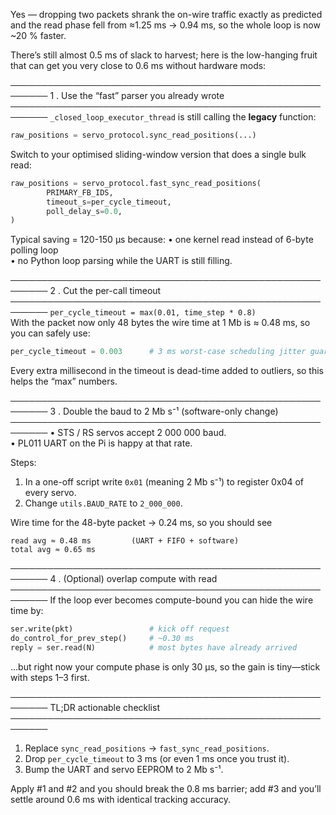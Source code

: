 Yes — dropping two packets shrank the on-wire traffic exactly as predicted and the read phase fell from ≈1.25 ms → 0.94 ms, so the whole loop is now ~20 % faster.

There’s still almost 0.5 ms of slack to harvest; here is the low-hanging fruit that can get you very close to 0.6 ms without hardware mods:

────────────────────────────────────────────────────────
1 . Use the “fast” parser you already wrote  
────────────────────────────────────────────────────────
`_closed_loop_executor_thread` is still calling the **legacy** function:

```python
raw_positions = servo_protocol.sync_read_positions(...)
```

Switch to your optimised sliding-window version that does a single bulk read:

```python
raw_positions = servo_protocol.fast_sync_read_positions(
        PRIMARY_FB_IDS,
        timeout_s=per_cycle_timeout,
        poll_delay_s=0.0,
)
```

Typical saving = 120-150 µs because:
• one kernel read instead of 6-byte polling loop  
• no Python loop parsing while the UART is still filling.

────────────────────────────────────────────────────────
2 . Cut the per-call timeout
────────────────────────────────────────────────────────
`per_cycle_timeout = max(0.01, time_step * 0.8)`  
With the packet now only 48 bytes the wire time at 1 Mb is ≈ 0.48 ms, so you can safely use:

```python
per_cycle_timeout = 0.003      # 3 ms worst-case scheduling jitter guard
```

Every extra millisecond in the timeout is dead-time added to outliers, so this helps the “max” numbers.

────────────────────────────────────────────────────────
3 . Double the baud to 2 Mb s⁻¹  (software-only change)
────────────────────────────────────────────────────────
• STS / RS servos accept 2 000 000 baud.  
• PL011 UART on the Pi is happy at that rate.

Steps:
1.  In a one-off script write `0x01` (meaning 2 Mb s⁻¹) to register 0x04 of every servo.  
2.  Change `utils.BAUD_RATE` to `2_000_000`.  

Wire time for the 48-byte packet → 0.24 ms, so you should see

```
read avg ≈ 0.48 ms         (UART + FIFO + software)
total avg ≈ 0.65 ms
```

────────────────────────────────────────────────────────
4 . (Optional) overlap compute with read
────────────────────────────────────────────────────────
If the loop ever becomes compute-bound you can hide the wire time by:

```python
ser.write(pkt)                 # kick off request
do_control_for_prev_step()     # ~0.30 ms
reply = ser.read(N)            # most bytes have already arrived
```

…but right now your compute phase is only 30 µs, so the gain is tiny—stick with steps 1–3 first.

────────────────────────────────────────────────────────
TL;DR actionable checklist
────────────────────────────────────────────────────────
1. Replace `sync_read_positions` → `fast_sync_read_positions`.  
2. Drop `per_cycle_timeout` to 3 ms (or even 1 ms once you trust it).  
3. Bump the UART and servo EEPROM to 2 Mb s⁻¹.

Apply #1 and #2 and you should break the 0.8 ms barrier; add #3 and you’ll settle around 0.6 ms with identical tracking accuracy.
